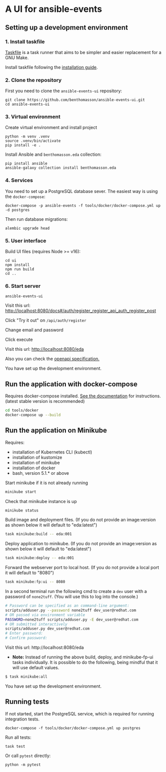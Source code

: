 # A UI for ansible-events

## Setting up a development environment

### 1. Install taskfile

[Taskfile](https://taskfile.dev/) is a task runner that aims to be simpler and easier
replacement for a GNU Make.

Install taskfile following the [installation guide](https://taskfile.dev/installation/).

### 2. Clone the repository

First you need to clone the `ansible-events-ui` repository:

```shell
git clone https://github.com/benthomasson/ansible-events-ui.git
cd ansible-events-ui
```

### 3. Virtual environment

Create virtual environment and install project

```shell
python -m venv .venv
source .venv/bin/activate
pip install -e .
```

Install Ansible and `benthomasson.eda` collection:

```shell
pip install ansible
ansible-galaxy collection install benthomasson.eda
```

### 4. Services

You need to set up a PostgreSQL database sever. The easiest way is using the `docker-compose`:

```shell
docker-compose -p ansible-events -f tools/docker/docker-compose.yml up -d postgres
```

Then run database migrations:

```shell
alembic upgrade head
```

### 5. User interface

Build UI files (requires Node >= v16):

```shell
cd ui
npm install
npm run build
cd ..
```

### 6. Start server

```shell
ansible-events-ui
```

Visit this url: <http://localhost:8080/docs#/auth/register_register_api_auth_register_post>

Click "Try it out" on `/api/auth/register`

Change email and password

Click execute

Visit this url: <http://localhost:8080/eda>

Also you can check the [openapi specification.](http://localhost:8080/docs)

You have set up the development environment.

## Run the application with docker-compose

Requires docker-compose installed. [See the documentation](https://docs.docker.com/compose/install/) for instructions. (latest stable version is recommended)

```sh
cd tools/docker
docker-compose up --build
```

## Run the application on Minikube

Requires:
* installation of Kubernetes CLI (kubectl)
* installation of kustomize
* installation of minikube
* installation of docker
* bash, version 5.1.* or above

Start minikube if it is not already running
```sh
minikube start
```
Check that minikube instance is up
```sh
minikube status
```

Build image and deployment files.
(If you do not provide an image:version as shown below it will default to "eda:latest")
```sh
task minikube:build -- eda:001
```

Deploy application to minikube.
(If you do not provide an image:version as shown below it will default to "eda:latest")
```sh
task minikube:deploy -- eda:001
```

Forward the webserver port to local host.
(If you do not provide a local port it will default to "8080")
```sh
task minikube:fp:ui -- 8080
```

In a second terminal run the following cmd to create a `dev` user with a password of `none2tuff`.
(You will use this to log into the console.)
```sh
# Password can be specified as an command-line argument:
scripts/adduser.py --password none2tuff dev_user@redhat.com
# OR passed via environment variable
PASSWORD=none2tuff scripts/adduser.py -E dev_user@redhat.com
# OR submitted interactively
scripts/adduser.py dev_user@redhat.com
# Enter password: 
# Confirm password: 
```

Visit this url: http://localhost:8080/eda

- **Note:** 
  Instead of running the above build, deploy, and minikube-fp-ui tasks individually. 
  It is possible to do the following, being mindful that it will use default values.
```sh
$ task minikube:all
```

You have set up the development environment.

## Running tests

If not started, start the PostgreSQL service, which is required for running integration tests.

```shell
docker-compose -f tools/docker/docker-compose.yml up postgres
```

Run all tests:

```shell
task test
```

Or call `pytest` directly:

```shell
python -m pytest 
```
